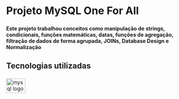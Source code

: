 <h1 align="left">Projeto MySQL One For All</h1>

###

<h4 align="left">Este projeto trabalhou conceitos como manipulação de strings, condicionais, funções matemáticas, datas, funções de agregação, filtração de dados de forma agrupada, JOINs, Database Design e Normalização</h4>

###

<h2 align="left">Tecnologias utilizadas</h2>

###

<div align="left">
  <img src="https://cdn.jsdelivr.net/gh/devicons/devicon/icons/mysql/mysql-original.svg" height="40" width="52" alt="mysql logo"  />
</div>

###
